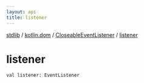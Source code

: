 ```yaml
---
layout: api
title: listener
---
```

[stdlib](../../index.md) / [kotlin.dom](../index.md) / [CloseableEventListener](index.md) / [listener](listener.md)

# listener

```
val listener: EventListener
```
